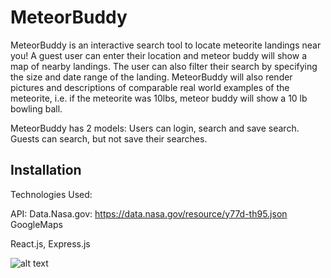 # MeteorBuddy

MeteorBuddy is an interactive search tool to locate meteorite landings near you! A guest user can enter their location and meteor buddy will show a map of nearby landings. The user can also filter their search by specifying the size and date range of the landing. MeteorBuddy will also render pictures and descriptions of comparable real world examples of the meteorite, i.e. if the meteorite was 10lbs, meteor buddy will show a 10 lb bowling ball. 

MeteorBuddy has 2 models: Users can login, search and save search. Guests can search, but not save their searches.

## Installation

Technologies Used: 

API: Data.Nasa.gov: https://data.nasa.gov/resource/y77d-th95.json
GoogleMaps

React.js, Express.js

![alt text](https://wireframe.cc/W45QBi)


